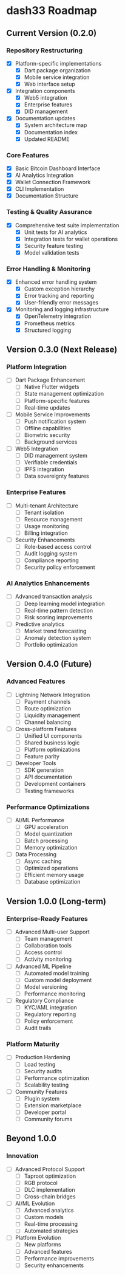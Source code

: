 # dash33 Roadmap

## Current Version (0.2.0)

### Repository Restructuring

- [x] Platform-specific implementations
  - [x] Dart package organization
  - [x] Mobile service integration
  - [x] Web interface setup
- [x] Integration components
  - [x] Web5 integration
  - [x] Enterprise features
  - [x] DID management
- [x] Documentation updates
  - [x] System architecture map
  - [x] Documentation index
  - [x] Updated README

### Core Features

- [x] Basic Bitcoin Dashboard Interface
- [x] AI Analytics Integration
- [x] Wallet Connection Framework
- [x] CLI Implementation
- [x] Documentation Structure

### Testing & Quality Assurance 

- [x] Comprehensive test suite implementation
  - [x] Unit tests for AI analytics
  - [x] Integration tests for wallet operations
  - [x] Security feature testing
  - [x] Model validation tests

### Error Handling & Monitoring 

- [x] Enhanced error handling system
  - [x] Custom exception hierarchy
  - [x] Error tracking and reporting
  - [x] User-friendly error messages
- [x] Monitoring and logging infrastructure
  - [x] OpenTelemetry integration
  - [x] Prometheus metrics
  - [x] Structured logging

## Version 0.3.0 (Next Release)

### Platform Integration

- [ ] Dart Package Enhancement
  - [ ] Native Flutter widgets
  - [ ] State management optimization
  - [ ] Platform-specific features
  - [ ] Real-time updates

- [ ] Mobile Service Improvements
  - [ ] Push notification system
  - [ ] Offline capabilities
  - [ ] Biometric security
  - [ ] Background services

- [ ] Web5 Integration
  - [ ] DID management system
  - [ ] Verifiable credentials
  - [ ] IPFS integration
  - [ ] Data sovereignty features

### Enterprise Features

- [ ] Multi-tenant Architecture
  - [ ] Tenant isolation
  - [ ] Resource management
  - [ ] Usage monitoring
  - [ ] Billing integration

- [ ] Security Enhancements
  - [ ] Role-based access control
  - [ ] Audit logging system
  - [ ] Compliance reporting
  - [ ] Security policy enforcement

### AI Analytics Enhancements 

- [ ] Advanced transaction analysis
  - [ ] Deep learning model integration
  - [ ] Real-time pattern detection
  - [ ] Risk scoring improvements
- [ ] Predictive analytics
  - [ ] Market trend forecasting
  - [ ] Anomaly detection system
  - [ ] Portfolio optimization

## Version 0.4.0 (Future)

### Advanced Features

- [ ] Lightning Network Integration
  - [ ] Payment channels
  - [ ] Route optimization
  - [ ] Liquidity management
  - [ ] Channel balancing

- [ ] Cross-platform Features
  - [ ] Unified UI components
  - [ ] Shared business logic
  - [ ] Platform optimizations
  - [ ] Feature parity

- [ ] Developer Tools
  - [ ] SDK generation
  - [ ] API documentation
  - [ ] Development containers
  - [ ] Testing frameworks

### Performance Optimizations 

- [ ] AI/ML Performance
  - [ ] GPU acceleration
  - [ ] Model quantization
  - [ ] Batch processing
  - [ ] Memory optimization

- [ ] Data Processing
  - [ ] Async caching
  - [ ] Optimized operations
  - [ ] Efficient memory usage
  - [ ] Database optimization

## Version 1.0.0 (Long-term)

### Enterprise-Ready Features

- [ ] Advanced Multi-user Support
  - [ ] Team management
  - [ ] Collaboration tools
  - [ ] Access control
  - [ ] Activity monitoring

- [ ] Advanced ML Pipeline
  - [ ] Automated model training
  - [ ] Custom model deployment
  - [ ] Model versioning
  - [ ] Performance monitoring

- [ ] Regulatory Compliance
  - [ ] KYC/AML integration
  - [ ] Regulatory reporting
  - [ ] Policy enforcement
  - [ ] Audit trails

### Platform Maturity

- [ ] Production Hardening
  - [ ] Load testing
  - [ ] Security audits
  - [ ] Performance optimization
  - [ ] Scalability testing

- [ ] Community Features
  - [ ] Plugin system
  - [ ] Extension marketplace
  - [ ] Developer portal
  - [ ] Community forums

## Beyond 1.0.0

### Innovation

- [ ] Advanced Protocol Support
  - [ ] Taproot optimization
  - [ ] RGB protocol
  - [ ] DLC implementation
  - [ ] Cross-chain bridges

- [ ] AI/ML Evolution
  - [ ] Advanced analytics
  - [ ] Custom models
  - [ ] Real-time processing
  - [ ] Automated strategies

- [ ] Platform Evolution
  - [ ] New platforms
  - [ ] Advanced features
  - [ ] Performance improvements
  - [ ] Security enhancements
